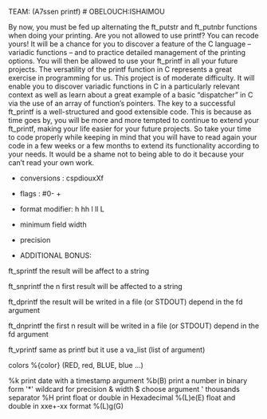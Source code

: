 TEAM: (A7ssen printf)			# OBELOUCH:ISHAIMOU

By now, you must be fed up alternating the ft_putstr and ft_putnbr functions when doing your printing. Are you not allowed to use printf? You can recode yours! It will be a chance for you to discover a feature of the C language – variadic functions – and to practice detailed management of the printing options. You will then be allowed to use your ft_printf in all your future projects.
The versatility of the printf function in C represents a great exercise in programming for us. This project is of moderate difficulty. It will enable you to discover variadic functions in C in a particularly relevant context as well as learn about a great example of a basic “dispatcher” in C via the use of an array of function’s pointers.
The key to a successful ft_printf is a well-structured and good extensible code. This is because as time goes by, you will be more and more tempted to continue to extend your ft_printf, making your life easier for your future projects. So take your time to code properly while keeping in mind that you will have to read again your code in a few weeks or a few months to extend its functionality according to your needs. It would be a shame not to being able to do it because your can’t read your own work.

* conversions	:			cspdiouxXf
* flags			:			#0- +
* format modifier:			h hh l ll L
* minimum field width
* precision

* ADDITIONAL BONUS:

ft_sprintf   the result will be affect to a string

ft_snprintf  the n first result will be affected to a string

ft_dprintf   the result will be writed in a file (or STDOUT) depend in the fd argument

ft_dnprintf  the first n result will be writed in a file (or STDOUT) depend in the fd argument

ft_vprintf	same as printf but it use a va_list (list of argument)

colors		%{color}	(RED, red, BLUE, blue ...)

%k			print date with a timestamp argument
%b(B)		print a number in binary form
'*'			wildcard for precision & width
$			choose argument
'			thousands separator
%H			print float or double in Hexadecimal
%(L)e(E)	float and double in xxe+-xx format
%(L)g(G)	

